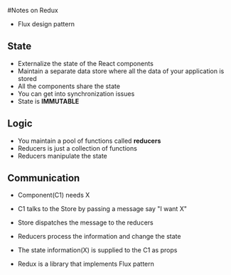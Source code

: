 #Notes on Redux

* Flux design pattern

## State
* Externalize the state of the React components
* Maintain a separate data store where all the data of your application is stored
* All the components share the state
* You can get into synchronization issues
* State is **IMMUTABLE**

## Logic

* You maintain a pool of functions called **reducers**
* Reducers is just a collection of functions
* Reducers manipulate the state

## Communication

* Component(C1) needs X
* C1 talks to the Store by passing a message say "I want X"
* Store dispatches the message to the reducers
* Reducers process the information and change the state
* The state information(X) is supplied to the C1 as props


* Redux is a library that implements Flux pattern












